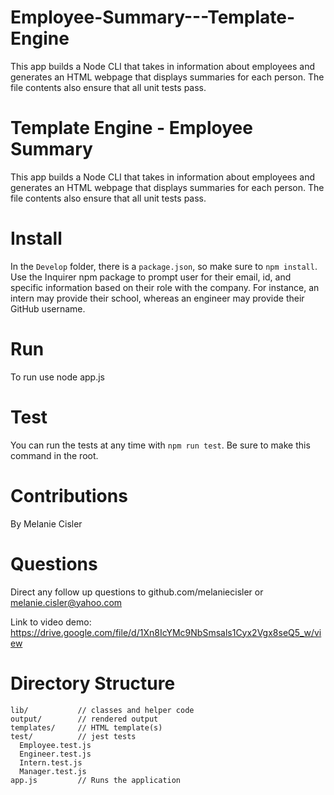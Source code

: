 # Employee-Summary---Template-Engine
This app builds a Node CLI that takes in information about employees and generates an HTML webpage that displays summaries for each person. The file contents also ensure that all unit tests pass.

# Template Engine - Employee Summary

This app builds a Node CLI that takes in information about employees and generates an HTML webpage that displays summaries for each person. The file contents also ensure that all unit tests pass.

# Install 

In the `Develop` folder, there is a `package.json`, so make sure to `npm install`.  Use the Inquirer npm package to prompt user for  their email, id, and specific information based on their role with the company. For instance, an intern may provide their school, whereas an engineer may provide their GitHub username.

# Run

To run use node app.js

# Test 

You can run the tests at any time with `npm run test`. Be sure to make this command in the root.

# Contributions

By Melanie Cisler

# Questions

Direct any follow up questions to github.com/melaniecisler or melanie.cisler@yahoo.com

Link to video demo: https://drive.google.com/file/d/1Xn8IcYMc9NbSmsals1Cyx2Vgx8seQ5_w/view

# Directory Structure

```
lib/           // classes and helper code
output/        // rendered output
templates/     // HTML template(s)
test/          // jest tests
  Employee.test.js
  Engineer.test.js
  Intern.test.js
  Manager.test.js
app.js         // Runs the application
```

